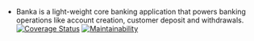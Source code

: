 - Banka is a light-weight core banking application that powers banking operations like account creation, customer deposit and withdrawals.
[![Coverage Status](https://coveralls.io/repos/github/alatos2/banker/badge.svg?branch=master)](https://coveralls.io/github/alatos2/banker?branch=master) [![Maintainability](https://api.codeclimate.com/v1/badges/c1eafd1ab8362061212e/maintainability)](https://codeclimate.com/github/alatos2/banker/maintainability)
